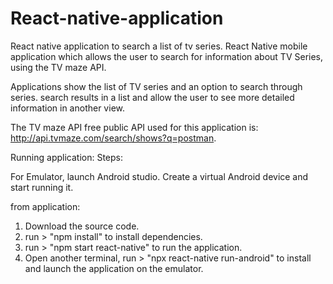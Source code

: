 # React-native-application
React native application to search a list of tv series.
React Native mobile application which allows the user to
search for information about TV Series, using the TV maze API.

Applications show the list of TV series  and an option to search through series. search results in a list and allow the user
to see more detailed information in another view.

The TV maze API free public API used for this application is: http://api.tvmaze.com/search/shows?q=postman.

Running application: 
Steps:

For Emulator, launch Android studio. 
Create a virtual Android device and start running it. 

from application: 

1. Download the source code.
2. run > "npm install" to install dependencies.
3. run > "npm start react-native" to run the application. 
4. Open another terminal, run > "npx react-native run-android" to install and launch the application on the emulator. 

